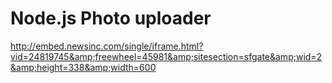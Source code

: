 Node.js Photo uploader
========================

http://embed.newsinc.com/single/iframe.html?vid=24819745&amp;freewheel=45981&amp;sitesection=sfgate&amp;wid=2&amp;height=338&amp;width=600
